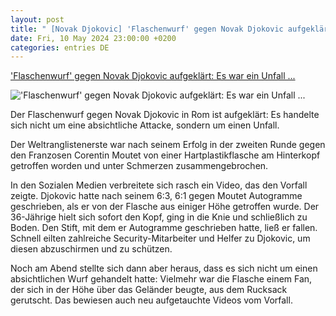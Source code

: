```yaml
---
layout: post
title: " [Novak Djokovic] 'Flaschenwurf' gegen Novak Djokovic aufgeklärt: Es war ein Unfall ..."
date: Fri, 10 May 2024 23:00:00 +0200
categories: entries DE
---
```

['Flaschenwurf' gegen Novak Djokovic aufgeklärt: Es war ein Unfall ...](https://www.spox.com/de/sport/mehrsport/tennis/2405/News/nach-flaschenwurf-an-kopf-novak-djokovic-in-rom-unter-schmerzen-zusammengebrochen.html)

!['Flaschenwurf' gegen Novak Djokovic aufgeklärt: Es war ein Unfall ...](https://www.spox.com/de/sport/mehrsport/tennis/2405/Bilder/djokovic-1600.gif)

Der Flaschenwurf gegen Novak Djokovic in Rom ist aufgeklärt: Es handelte sich nicht um eine absichtliche Attacke, sondern um einen Unfall.

Der Weltranglistenerste war nach seinem Erfolg in der zweiten Runde gegen den Franzosen Corentin Moutet von einer Hartplastikflasche am Hinterkopf getroffen worden und unter Schmerzen zusammengebrochen.

In den Sozialen Medien verbreitete sich rasch ein Video, das den Vorfall zeigte. Djokovic hatte nach seinem 6:3, 6:1 gegen Moutet Autogramme geschrieben, als er von der Flasche aus einiger Höhe getroffen wurde. Der 36-Jährige hielt sich sofort den Kopf, ging in die Knie und schließlich zu Boden. Den Stift, mit dem er Autogramme geschrieben hatte, ließ er fallen. Schnell eilten zahlreiche Security-Mitarbeiter und Helfer zu Djokovic, um diesen abzuschirmen und zu schützen.

Noch am Abend stellte sich dann aber heraus, dass es sich nicht um einen absichtlichen Wurf gehandelt hatte: Vielmehr war die Flasche einem Fan, der sich in der Höhe über das Geländer beugte, aus dem Rucksack gerutscht. Das bewiesen auch neu aufgetauchte Videos vom Vorfall.

